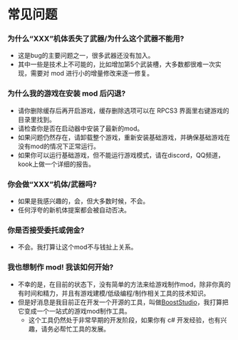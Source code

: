 ﻿---
sidebar_label: 常见问题
---

# 常见问题

### 为什么“XXX”机体丢失了武器/为什么这个武器不能用?
- 这是bug的主要问题之一，很多武器还没有加入。
- 其中一些是技术上不可能的，比如增加第5个武装槽，大多数都很难一次实现，需要对 mod 进行小的增量修改来逐一修复。

### 为什么我的游戏在安装 mod 后闪退?
- 请你删除缓存后再开启游戏，缓存删除选项可以在 RPCS3 界面里右键游戏的目录里找到。
- 请检查你是否在启动器中安装了最新的mod。
- 如果问题仍然存在，请卸载整个游戏，重新安装基础游戏，并确保基础游戏在没有mod的情况下正常运行。
- 如果你可以运行基础游戏，但不能运行游戏模式，请在discord，QQ频道，kook上做一个详细的报告。

### 你会做“XXX”机体/武器吗?
- 如果是我感兴趣的，会，但大多数时候，不会。
- 任何浮夸的新机体提案都会被自动否决。

### 你是否接受委托或佣金?
- 不会。我打算让这个mod不与钱扯上关系。

### 我也想制作 mod! 我该如何开始?
- 不幸的是，在目前的状态下，没有简单的方法来给游戏制作mod，除非你真的有时间和精力，并且有游戏建模/低级编程/制作相关工具的技术知识。
- 但是好消息是我目前正在开发一个开源的工具，叫做[BoostStudio](https://github.com/descatal/BoostStudio)，我打算把它变成一个一站式的游戏mod制作工具。
  - 这个工具仍然处于非常早期的开发阶段，如果你有 c# 开发经验，也有兴趣，请务必帮忙工具的发展。